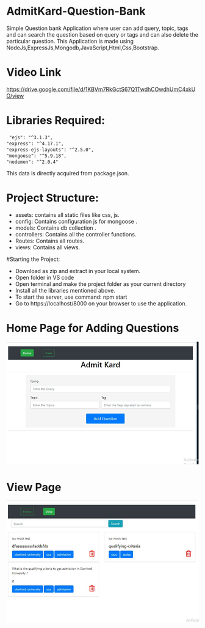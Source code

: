 # AdmitKard-Question-Bank


Simple Question bank Application where user can add query, topic, tags and can search the question based on query or tags and can also delete the particular question.
This Application is made using NodeJs,ExpressJs,Mongodb,JavaScript,Html,Css,Bootstrap.
# Video Link
https://drive.google.com/file/d/1KBVm7RkGctS67Q1TwdhCOwdhUmC4xkUO/view

# Libraries Required:
     "ejs": "^3.1.3",
    "express": "^4.17.1",
    "express-ejs-layouts": "^2.5.0",
    "mongoose": "^5.9.18",
    "nodemon": "^2.0.4"
This data is directly acquired from package.json.

# Project Structure:
          
* assets: contains all static files like css, js.<br/>
* config: Contains configuration js for mongoose .<br/>
* models: Contains db collection .<br/>
* controllers: Contains all the controller functions.<br/>
* Routes: Contains all routes.<br/>
* views: Contains all views.<br/>

#Starting the Project:

* Download as zip and extract in your local system.
* Open folder in VS code
* Open terminal and make the project folder as your current directory
* Install all the libraries mentioned above.
* To start the server, use command: npm start
* Go to https://localhost/8000 on your browser to use the application.

# Home Page for Adding Questions 
![](asserts/images/1.JPG)
# View Page
![](asserts/images/2.JPG)
